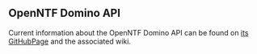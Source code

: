 OpenNTF Domino API
------------------

Current information about the OpenNTF Domino API can be found on [its GitHubPage](https://github.com/OpenNTF/org.openntf.domino) and the associated wiki.